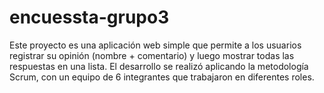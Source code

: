 # encuessta-grupo3
Este proyecto es una aplicación web simple que permite a los usuarios registrar su opinión (nombre + comentario) y luego mostrar todas las respuestas en una lista.
El desarrollo se realizó aplicando la metodología Scrum, con un equipo de 6 integrantes que trabajaron en diferentes roles.
